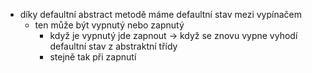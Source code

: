 * díky defaultní abstract metodě máme defaultní stav mezi vypínačem 
  * ten může být vypnutý nebo zapnutý
    * když je vypnutý jde zapnout -> když se znovu vypne vyhodí defaultní stav z abstraktní třídy
    * stejně tak při zapnutí 